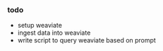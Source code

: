 ### todo
- setup weaviate
- ingest data into weaviate
- write script to query weaviate based on prompt
